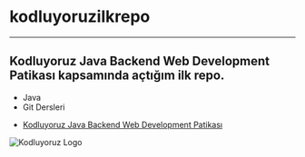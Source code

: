 # kodluyoruzilkrepo
---
Kodluyoruz Java Backend Web Development Patikası kapsamında açtığım ilk repo.
---
- Java
- Git Dersleri

* [Kodluyoruz Java Backend Web Development Patikası](https://app.patika.dev/egitimler/baslangic-seviye-java-ile-backend-web-development-patikasi)

![Kodluyoruz Logo](https://pbs.twimg.com/profile_images/1455864531163484162/rkhx1wmz_400x400.jpg)
